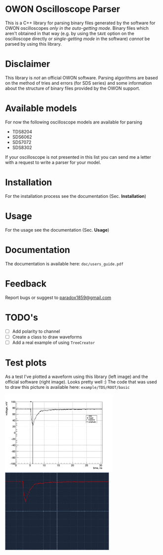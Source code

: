 # OWON Oscilloscope Parser
This is a C++ library for parsing binary files generated by the software for OWON oscilloscopes *only in the auto-getting mode*. Binary files which aren't obtained in that way (e.g. by using the `SAVE` option on the oscilloscope directly or *single-getting mode* in the software) *cannot* be parsed by using this library.

# Disclaimer
This library is *not* an official OWON software. Parsing algorithms are based on the method of tries and errors (for SDS series) and some information about the structure of binary files provided by the OWON support.

# Available models
For now the following oscilloscope models are available for parsing

  * TDS8204
  * SDS6062
  * SDS7072
  * SDS8302

If your oscilloscope is not presented in this list you can send me a letter with a request
to write a parser for your model.

# Installation
For the installation process see the documentation (Sec. **Installation**)

# Usage
For the usage see the documentation (Sec. **Usage**)

# Documentation
The documentation is available here: `doc/users_guide.pdf`

# Feedback
Report bugs or suggest to paradox1859@gmail.com

# TODO's
- [ ] Add polarity to channel
- [ ] Create a class to draw waveforms
- [ ] Add a real example of using `TreeCreator` 

# Test plots
As a test I've plotted a waveform using this library (left image) and the official software (right image). Looks pretty well :)
The code that was used to draw this picture is available here: `example/TDS/ROOT/basic`
<p float="left">
  <img src="https://github.com/LRDPRDX/OWON-Oscilloscope-Parser/blob/master/example/TDS/pictures/csi_tl_parser.png" height="250">
  <img src="https://github.com/LRDPRDX/OWON-Oscilloscope-Parser/blob/master/example/TDS/pictures/csi_tl_soft.png" height="250">
</p>
